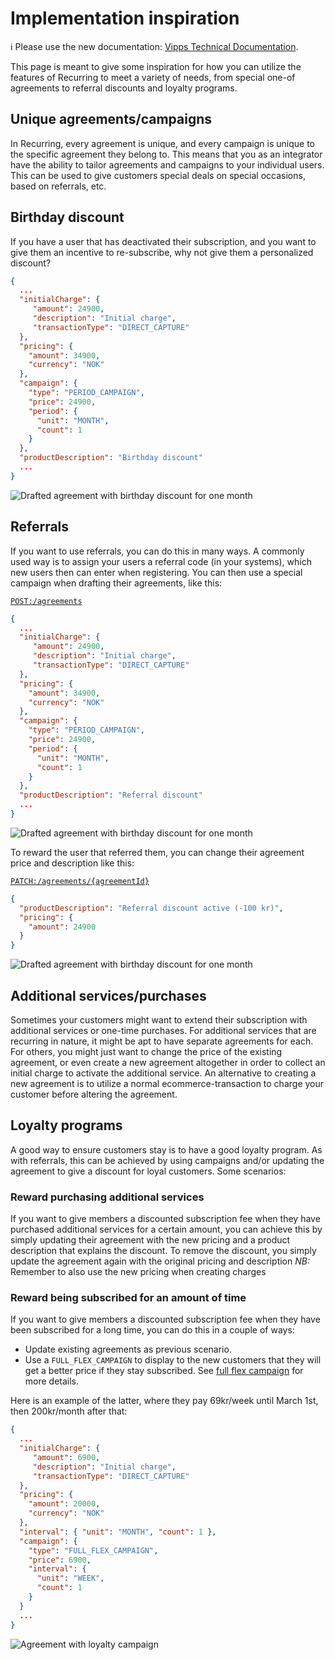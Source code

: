 <!-- START_METADATA
---
title: "Inspiration"
sidebar_position: 16
---
END_METADATA -->

# Implementation inspiration

<!-- START_COMMENT -->

ℹ️ Please use the new documentation:
[Vipps Technical Documentation](https://vippsas.github.io/vipps-developer-docs/).

<!-- END_COMMENT -->

This page is meant to give some inspiration for how you can utilize the features of Recurring to meet a variety of needs, from special one-of agreements to referral discounts and loyalty programs.

## Unique agreements/campaigns

In Recurring, every agreement is unique, and every campaign is unique to the specific agreement they belong to. This means that you as an integrator have the ability to tailor agreements and campaigns to your individual users.
This can be used to give customers special deals on special occasions, based on referrals, etc.

## Birthday discount

If you have a user that has deactivated their subscription, and you want to give them an incentive to re-subscribe, why not give them a personalized discount?

```json
{
  ...
  "initialCharge": {
     "amount": 24900,
     "description": "Initial charge",
     "transactionType": "DIRECT_CAPTURE"
  },
  "pricing": {
    "amount": 34900,
    "currency": "NOK"
  },
  "campaign": {
    "type": "PERIOD_CAMPAIGN",
    "price": 24900,
    "period": {
      "unit": "MONTH",
      "count": 1
    }
  },
  "productDescription": "Birthday discount"
  ...
}
```

![Drafted agreement with birthday discount for one month](../images/howitworks-inspiration/birthday-discount.jpg)

## Referrals

If you want to use referrals, you can do this in many ways. A commonly used way is to assign your users a referral code (in your systems), which new users then can enter when registering. You can then use a special campaign when drafting their agreements, like this:

[`POST:/agreements`][draft-agreement-endpoint]

```json
{
  ...
  "initialCharge": {
     "amount": 24900,
     "description": "Initial charge",
     "transactionType": "DIRECT_CAPTURE"
  },
  "pricing": {
    "amount": 34900,
    "currency": "NOK"
  },
  "campaign": {
    "type": "PERIOD_CAMPAIGN",
    "price": 24900,
    "period": {
      "unit": "MONTH",
      "count": 1
    }
  },
  "productDescription": "Referral discount"
  ...
}
```

![Drafted agreement with birthday discount for one month](../images/howitworks-inspiration/referral-discount.jpg)

To reward the user that referred them, you can change their agreement price and description like this:

[`PATCH:/agreements/{agreementId}`][update-agreement-patch-endpoint]

```json
{
  "productDescription": "Referral discount active (-100 kr)",
  "pricing": {
    "amount": 24900
  }
}
```

![Drafted agreement with birthday discount for one month](../images/howitworks-inspiration/agreement-with-referral-discount.jpg)

## Additional services/purchases

Sometimes your customers might want to extend their subscription with additional services or one-time purchases. For additional services that are recurring in nature, it might be apt to have separate agreements for each. For others, you might just want to change the price of the existing agreement, or even create a new agreement altogether in order to collect an initial charge to activate the additional service. An alternative to creating a new agreement is to utilize a normal ecommerce-transaction to charge your customer before altering the agreement.

## Loyalty programs

A good way to ensure customers stay is to have a good loyalty program. As with referrals, this can be achieved by using campaigns and/or updating the agreement to give a discount for loyal customers. Some scenarios:

### Reward purchasing additional services

If you want to give members a discounted subscription fee when they have purchased additional services for a certain amount,
you can achieve this by simply updating their agreement with the new pricing and a product description that explains the discount.
To remove the discount, you simply update the agreement again with the original pricing and description
*NB:* Remember to also use the new pricing when creating charges

### Reward being subscribed for an amount of time

If you want to give members a discounted subscription fee when they have been subscribed for a long time, you can do this in a couple of ways:

- Update existing agreements as previous scenario.
- Use a `FULL_FLEX_CAMPAIGN` to display to the new customers that they will get a better price if they stay subscribed. See [full flex campaign](../vipps-recurring-api.md#full-flex-campaign) for more details.

Here is an example of the latter, where they pay 69kr/week until March 1st, then 200kr/month after that:

```json
{
  ...
  "initialCharge": {
     "amount": 6900,
     "description": "Initial charge",
     "transactionType": "DIRECT_CAPTURE"
  },
  "pricing": {
    "amount": 20000,
    "currency": "NOK"
  },
  "interval": { "unit": "MONTH", "count": 1 },
  "campaign": {
    "type": "FULL_FLEX_CAMPAIGN",
    "price": 6900,
    "interval": {
      "unit": "WEEK",
      "count": 1
    }
  }
  ...
}
```

![Agreement with loyalty campaign](../images/howitworks-inspiration/loyalty-campaign.jpg)

[draft-agreement-endpoint]: https://vippsas.github.io/vipps-developer-docs/api/recurring#tag/Agreement-v3-endpoints/operation/DraftAgreementV3
[fetch-agreement-endpoint]: https://vippsas.github.io/vipps-developer-docs/api/recurring#tag/Agreement-v3-endpoints/operation/FetchAgreementV3
[update-agreement-patch-endpoint]: https://vippsas.github.io/vipps-developer-docs/api/recurring#tag/Agreement-v3-endpoints/operation/UpdateAgreementPatchV3
[force-accept-agreement-endpoint]: https://vippsas.github.io/vipps-developer-docs/api/recurring#tag/Agreement-v3-endpoints/operation/acceptUsingPATCHV3
[list-charges-endpoint]: https://vippsas.github.io/vipps-developer-docs/api/recurring#tag/Charge-v3-endpoints/operation/ListChargesV3
[create-charge-endpoint]: https://vippsas.github.io/vipps-developer-docs/api/recurring#tag/Charge-v3-endpoints/operation/CreateChargeV3
[fetch-charge-endpoint]: https://vippsas.github.io/vipps-developer-docs/api/recurring#tag/Charge-v3-endpoints/operation/FetchChargeV3
[cancel-charge-endpoint]: https://vippsas.github.io/vipps-developer-docs/api/recurring#tag/Charge-v3-endpoints/operation/CancelChargeV3
[capture-charge-endpoint]: https://vippsas.github.io/vipps-developer-docs/api/recurring#tag/Charge-v3-endpoints/operation/CaptureChargeV3
[refund-charge-endpoint]: https://vippsas.github.io/vipps-developer-docs/api/recurring#tag/Charge-v3-endpoints/operation/RefundChargeV3
[userinfo-endpoint]: https://vippsas.github.io/vipps-developer-docs/api/recurring#tag/Userinfo-Endpoint/operation/getUserinfo
[access-token-endpoint]: https://vippsas.github.io/vipps-developer-docs/api/access-token#tag/Authorization-Service/operation/fetchAuthorizationTokenUsingPost
[vipps-test-environment]: https://vippsas.github.io/vipps-developer-docs/docs/vipps-developers/test-environment
